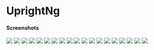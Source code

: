 # UprightNg

#### Screenshots

<img src="./screenshots/onboard_1.png">
<img src="./screenshots/onboard_2.png">
<img src="./screenshots/onboard_3.png">
<img src="./screenshots/membership.png">
<img src="./screenshots/pledge_process.png">
<img src="./screenshots/pledge_success.png">
<img src="./screenshots/member.png">
<img src="./screenshots/feeds.png">
<img src="./screenshots/report.png">
<img src="./screenshots/store.png">
<img src="./screenshots/profile.png">
<img src="./screenshots/settings.png">
<img src="./screenshots/login.png">
<img src="./screenshots/signup.png">
<img src="./screenshots/terms.png">
<img src="./screenshots/testimonial.png">
<img src="./screenshots/suggestions.png">
<img src="./screenshots/Screenshot_1554900642.png">
<img src="./screenshots/Screenshot_1554900885.png">
